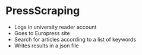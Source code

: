 # PressScraping

- Logs in university reader account
- Goes to Europress site
- Search for articles according to a list of keywords
- Writes results in a json file
